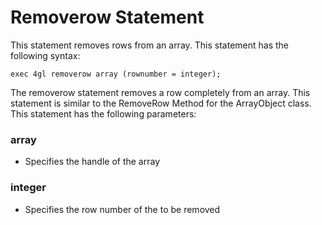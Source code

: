 # Removerow Statement
This statement removes rows from an array.
This statement has the following syntax:

```4gl
exec 4gl removerow array (rownumber = integer);
```

The removerow statement removes a row completely from an array.
This statement is similar to the RemoveRow Method for the ArrayObject class.
This statement has the following parameters:

### array
- Specifies the handle of the array
### integer
- Specifies the row number of the to be removed